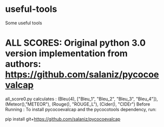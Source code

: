 # useful-tools
Some useful tools


# ALL SCORES: Original python 3.0 version implementation from authors: https://github.com/salaniz/pycocoevalcap
all_score0.py calculates :
(Bleu(4), ["Bleu_1", "Bleu_2", "Bleu_3", "Bleu_4"]),
        (Meteor(),"METEOR"),
        (Rouge(), "ROUGE_L"),
        (Cider(), "CIDEr")
  Before Running :
  To install pycocoevalcap and the pycocotools dependency, run:

  pip install git+https://github.com/salaniz/pycocoevalcap
